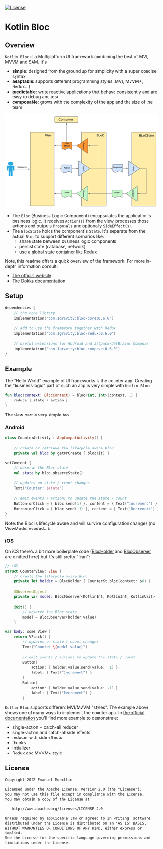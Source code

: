 [![License](https://img.shields.io/badge/License-Apache%202.0-blue.svg)](http://www.apache.org/licenses/LICENSE-2.0)

# Kotlin Bloc

## Overview

`Kotlin Bloc` is a Multiplatform UI framework combining the best of MVI, MVVM and [SAM](https://sam.js.org/). It's 
- **simple**: designed from the ground up for simplicity with a super concise syntax
- **adaptable**: supports different programming styles (MVI, MVVM+, Redux...)
- **predictable**: write reactive applications that behave consistently and are easy to debug and test
- **composable**: grows with the complexity of the app and the size of the team

<img alt="Bloc Architecture - Overview" src="./docs/BLoC Architecture - BLoC Overview.svg" width="625" /><br/>

- The `Bloc` (Business Logic Component) encapsulates the application's business logic. It receives `Action(s)` from the view, processes those actions and outputs `Proposals` and optionally `SideEffect(s)`.
- The `BlocState` holds the component's `State`. It's separate from the actual `Bloc` to support different scenarios like:
  - share state between business logic components
  - persist state (database, network)
  - use a global state container like Redux

Note, this readme offers a quick overview of the framework. For more in-depth information consult:
- [The official website](https://1gravity.github.io/Kotlin-Bloc)
- [The Dokka documentation](https://1gravity.github.io/Kotlin-Bloc/dokka/)

## Setup

```kotlin
dependencies {
    // the core library
    implementation("com.1gravity:bloc-core:0.6.0")

    // add to use the framework together with Redux
    implementation("com.1gravity:bloc-redux:0.6.0")

    // useful extensions for Android and Jetpack/JetBrains Compose
    implementation("com.1gravity:bloc-compose:0.6.0")
}
```

## Example

The "Hello World" example of UI frameworks is the counter app. Creating the "business logic" part of such an app is very simple with `Kotlin Bloc`:

```kotlin
fun bloc(context: BlocContext) = bloc<Int, Int>(context, 1) {
    reduce { state + action }
}
```

The view part is very simple too.

### Android

```kotlin
class CounterActivity : AppCompatActivity() {

    // create or retrieve the lifecycle aware Bloc
    private val bloc by getOrCreate { bloc(it) }
```

```kotlin
setContent {
    // observe the Bloc state
    val state by bloc.observeState()

    // updates on state / count changes
    Text("Counter: $state")

    // emit events / actions to update the state / count
    Button(onClick = { bloc.send(1) }, content = { Text("Increment") })
    Button(onClick = { bloc.send(-1) }, content = { Text("Decrement") })
}
```

Note: the Bloc is lifecycle aware and will survive configuration changes (no ViewModel needed...).

### iOS

On iOS there's a bit more boilerplate code ([BlocHolder](https://github.com/1gravity/Kotlin-Bloc/blob/master/iosApp/iosApp/utils/BlocHolder.swift) and [BlocObserver](https://github.com/1gravity/Kotlin-Bloc/blob/master/iosApp/iosApp/utils/BlocObserver.swift) are omitted here) but it's still pretty "lean":

```swift
// iOS
struct CounterView: View {
    // create the lifecycle aware Bloc
    private let holder = BlocHolder { CounterKt.bloc(context: $0) }
    
    @ObservedObject
    private var model: BlocObserver<KotlinInt, KotlinInt, KotlinUnit>

    init() {
        // observe the Bloc state
        model = BlocObserver(holder.value)
    }
```
```swift
var body: some View {
    return VStack() {    
        // updates on state / count changes
        Text("Counter \(model.value)")
    
        // emit events / actions to update the state / count
        Button(
            action: { holder.value.send(value:  1) },
            label: { Text("Increment") }
        )
        Button(
            action: { holder.value.send(value: -1) },
            label: { Text("Decrement") }
        )
```

`Kotlin Bloc` supports different MVI/MVVM "styles". The example above shows one of many ways to implement the counter app. In [the official documentation](https://1gravity.github.io/Kotlin-Bloc) you'll find more example to demonstrate:
- single-action + catch-all reducer
- single-action and catch-all side effects
- reducer with side effects
- thunks
- initializer
- Redux and MVVM+ style

## License

```
Copyright 2022 Emanuel Moecklin

Licensed under the Apache License, Version 2.0 (the "License");
you may not use this file except in compliance with the License.
You may obtain a copy of the License at

   http://www.apache.org/licenses/LICENSE-2.0

Unless required by applicable law or agreed to in writing, software
distributed under the License is distributed on an "AS IS" BASIS,
WITHOUT WARRANTIES OR CONDITIONS OF ANY KIND, either express or implied.
See the License for the specific language governing permissions and
limitations under the License.
```
